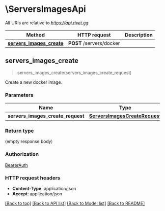 # \ServersImagesApi

All URIs are relative to *https://api.rivet.gg*

Method | HTTP request | Description
------------- | ------------- | -------------
[**servers_images_create**](ServersImagesApi.md#servers_images_create) | **POST** /servers/docker | 



## servers_images_create

> servers_images_create(servers_images_create_request)


Create a new docker image.

### Parameters


Name | Type | Description  | Required | Notes
------------- | ------------- | ------------- | ------------- | -------------
**servers_images_create_request** | [**ServersImagesCreateRequest**](ServersImagesCreateRequest.md) |  | [required] |

### Return type

 (empty response body)

### Authorization

[BearerAuth](../README.md#BearerAuth)

### HTTP request headers

- **Content-Type**: application/json
- **Accept**: application/json

[[Back to top]](#) [[Back to API list]](../README.md#documentation-for-api-endpoints) [[Back to Model list]](../README.md#documentation-for-models) [[Back to README]](../README.md)

